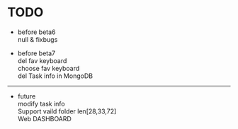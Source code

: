 # TODO

+ before beta6  
null & fixbugs

+ before beta7  
del fav keyboard  
choose fav keyboard  
del Task info in MongoDB  

-------

+ future  
modify task info  
Support vaild folder len[28,33,72]  
Web DASHBOARD  

